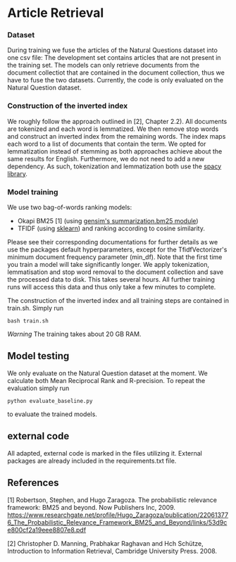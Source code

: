 # Article Retrieval

### Dataset

During training we fuse the articles of the Natural Questions dataset into one csv file: The development set contains  articles that are not present in the training set. The models can only retrieve documents from the document collectiot that are contained in the document collection, thus we have to fuse the two datasets.
Currently, the code is only evaluated on the Natural Question dataset.


### Construction of the inverted index

We roughly follow the approach outlined in [2], Chapter 2.2). All documents are tokenized and each word is lemmatized.  We then remove stop words and construct an inverted index from the remaining words. The index maps each word to a list of documents that contain the term. We opted for lemmatization instead of stemming as both approaches achieve about the same results for English. Furthermore, we do not need to add a new dependency. As such, tokenization and lemmatization both use the [spacy library](https://spacy.io/).

### Model training

We use two bag-of-words ranking models:
* Okapi BM25 [1] (using [gensim's summarization.bm25 module](https://radimrehurek.com/gensim_3.8.3/summarization/bm25.html))
* TFIDF (using [sklearn](https://scikit-learn.org/stable/modules/generated/sklearn.feature_extraction.text.TfidfVectorizer.html)) and ranking according to cosine similarity.

Please see their corresponding documentations for further details as we use the packages default hyperparameters, except for the TfidfVectorizer's minimum document frequency parameter (min_df).
Note that the first time you train a model will take significantly longer. We apply tokenization, lemmatisation and stop word removal to the document collection and save the processed data to disk. This takes several hours. All further training runs will access this data and thus only take a few minutes to complete. 


The construction of the inverted index and all training steps are contained in train.sh. Simply run
```
bash train.sh
```

*Warning* The training takes about 20 GB RAM.

## Model testing

We only evaluate on the Natural Question dataset at the moment. We calculate both Mean Reciprocal Rank and R-precision.
To repeat the evaluation simply run
```
python evaluate_baseline.py
```
to evaluate the trained models.


## external code

All adapted, external code is marked in the files utilizing it. External packages are already included in the requirements.txt file.



## References
[1] Robertson, Stephen, and Hugo Zaragoza. The probabilistic relevance framework: BM25 and beyond. Now Publishers Inc, 2009. https://www.researchgate.net/profile/Hugo_Zaragoza/publication/220613776_The_Probabilistic_Relevance_Framework_BM25_and_Beyond/links/53d9ce800cf2a19eee8807e8.pdf
    
[2] Christopher D. Manning, Prabhakar Raghavan and Hch Schütze, Introduction to Information Retrieval, Cambridge University Press. 2008.
